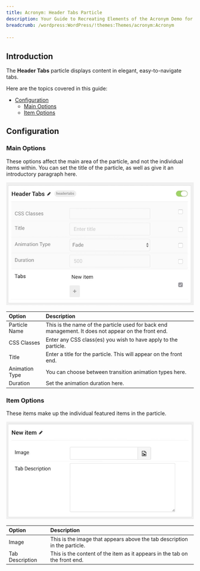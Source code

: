 ```yaml
---
title: Acronym: Header Tabs Particle
description: Your Guide to Recreating Elements of the Acronym Demo for WordPress
breadcrumb: /wordpress:WordPress/!themes:Themes/acronym:Acronym

---
```


## Introduction

The **Header Tabs** particle displays content in elegant, easy-to-navigate tabs.

Here are the topics covered in this guide:

* [Configuration](#configuration)
    - [Main Options](#main-options)
    - [Item Options](#item-options)

## Configuration

### Main Options 

These options affect the main area of the particle, and not the individual items within. You can set the title of the particle, as well as give it an introductory paragraph here.

![](assets/particle_headertabs2.jpeg)

| Option         | Description                                                                                         |
| :-----         | :-----                                                                                              |
| Particle Name  | This is the name of the particle used for back end management. It does not appear on the front end. |
| CSS Classes    | Enter any CSS class(es) you wish to have apply to the particle.                                     |
| Title          | Enter a title for the particle. This will appear on the front end.                                  |
| Animation Type | You can choose between transition animation types here.                                             |
| Duration       | Set the animation duration here.                                                                                                    |

### Item Options

These items make up the individual featured items in the particle.

![](assets/particle_headertabs3.jpeg)

| Option          | Description                                                                |
| :-----          | :-----                                                                     |
| Image           | This is the image that appears above the tab description in the particle.  |
| Tab Description | This is the content of the item as it appears in the tab on the front end. |